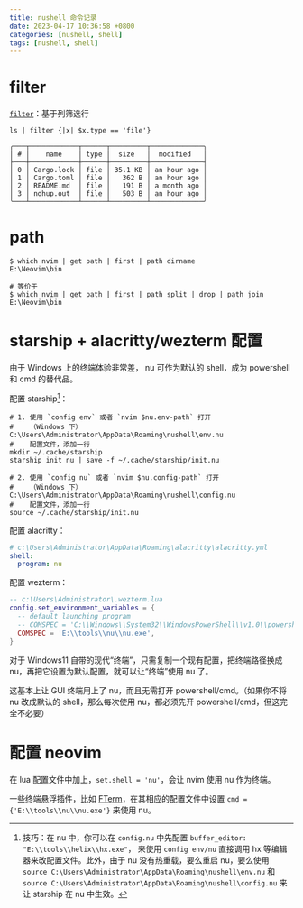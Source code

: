 ```yaml
---
title: nushell 命令记录
date: 2023-04-17 10:36:58 +0800
categories: [nushell, shell]
tags: [nushell, shell]
---
```


# filter


[`filter`](https://www.nushell.sh/commands/docs/filter.html)：基于列筛选行

```nushell
ls | filter {|x| $x.type == 'file'}

╭───┬────────────┬──────┬─────────┬─────────────╮
│ # │    name    │ type │  size   │  modified   │
├───┼────────────┼──────┼─────────┼─────────────┤
│ 0 │ Cargo.lock │ file │ 35.1 KB │ an hour ago │
│ 1 │ Cargo.toml │ file │   362 B │ an hour ago │
│ 2 │ README.md  │ file │   191 B │ a month ago │
│ 3 │ nohup.out  │ file │   503 B │ an hour ago │
╰───┴────────────┴──────┴─────────┴─────────────╯
```

# path

```nushell
$ which nvim | get path | first | path dirname
E:\Neovim\bin

# 等价于
$ which nvim | get path | first | path split | drop | path join
E:\Neovim\bin
```

# starship + alacritty/wezterm 配置

由于 Windows 上的终端体验非常差， nu 可作为默认的 shell，成为 powershell 和 cmd 的替代品。

配置 starship[^nu-editor]：

```shell
# 1. 使用 `config env` 或者 `nvim $nu.env-path` 打开
#    （Windows 下）C:\Users\Administrator\AppData\Roaming\nushell\env.nu
#    配置文件，添加一行
mkdir ~/.cache/starship
starship init nu | save -f ~/.cache/starship/init.nu

# 2. 使用 `config nu` 或者 `nvim $nu.config-path` 打开
#    （Windows 下）C:\Users\Administrator\AppData\Roaming\nushell\config.nu
#    配置文件，添加一行
source ~/.cache/starship/init.nu
```

[^nu-editor]: 技巧：在 nu 中，你可以在 `config.nu` 中先配置 `buffer_editor: "E:\\tools\\helix\\hx.exe"`，
来使用 `config env/nu` 直接调用 hx 等编辑器来改配置文件。此外，由于 nu 没有热重载，要么重启 nu，要么使用
`source C:\Users\Administrator\AppData\Roaming\nushell\env.nu` 和 `source C:\Users\Administrator\AppData\Roaming\nushell\config.nu`
来让 starship 在 nu 中生效。

配置 alacritty：

```yaml
# c:\Users\Administrator\AppData\Roaming\alacritty\alacritty.yml
shell:
  program: nu
```

配置 wezterm：

```lua
-- c:\Users\Administrator\.wezterm.lua
config.set_environment_variables = {
  -- default launching program
  -- COMSPEC = 'C:\\Windows\\System32\\WindowsPowerShell\\v1.0\\powershell.exe',
  COMSPEC = 'E:\\tools\\nu\\nu.exe',
}
```

对于 Windows11 自带的现代“终端”，只需复制一个现有配置，把终端路径换成 nu，再把它设置为默认配置，就可以让“终端”使用 nu 了。

这基本上让 GUI 终端用上了 nu，而且无需打开 powershell/cmd。（如果你不将 nu 改成默认的 shell，那么每次使用 nu，都必须先开
powershell/cmd，但这完全不必要）

# 配置 neovim

在 lua 配置文件中加上，`set.shell = 'nu'`，会让 nvim 使用 nu 作为终端。

一些终端悬浮插件，比如 [FTerm](https://github.com/numToStr/FTerm.nvim)，在其相应的配置文件中设置
`cmd = {'E:\\tools\\nu\\nu.exe'}` 来使用 nu。

